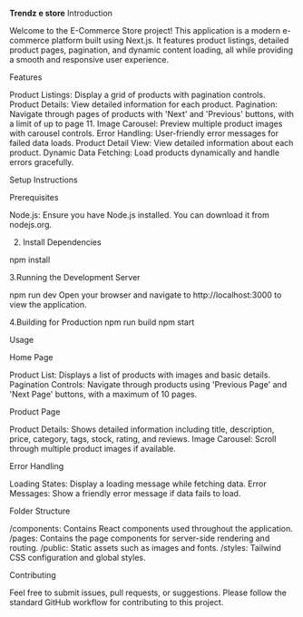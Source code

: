 **Trendz e store**
Introduction


Welcome to the E-Commerce Store project! This application is a modern e-commerce platform built using Next.js. It features product listings, detailed product pages, pagination, and dynamic content loading, all while providing a smooth and responsive user experience.


Features

Product Listings: Display a grid of products with pagination controls.
Product Details: View detailed information for each product.
Pagination: Navigate through pages of products with 'Next' and 'Previous' buttons, with a limit of up to page 11.
Image Carousel: Preview multiple product images with carousel controls.
Error Handling: User-friendly error messages for failed data loads.
Product Detail View: View detailed information about each product.
Dynamic Data Fetching: Load products dynamically and handle errors gracefully.


Setup Instructions

Prerequisites

Node.js: Ensure you have Node.js installed. You can download it from nodejs.org.

2. Install Dependencies
   
npm install

3.Running the Development Server

npm run dev
Open your browser and navigate to http://localhost:3000 to view the application.

4.Building for Production
npm run build
npm start

Usage

Home Page

Product List: Displays a list of products with images and basic details.
Pagination Controls: Navigate through products using 'Previous Page' and 'Next Page' buttons, with a maximum of 10 pages.

Product Page

Product Details: Shows detailed information including title, description, price, category, tags, stock, rating, and reviews.
Image Carousel: Scroll through multiple product images if available.

Error Handling

Loading States: Display a loading message while fetching data.
Error Messages: Show a friendly error message if data fails to load.

Folder Structure

/components: Contains React components used throughout the application.
/pages: Contains the page components for server-side rendering and routing.
/public: Static assets such as images and fonts.
/styles: Tailwind CSS configuration and global styles.

Contributing

Feel free to submit issues, pull requests, or suggestions. Please follow the standard GitHub workflow for contributing to this project.









